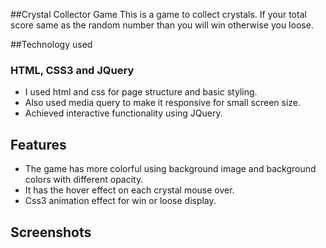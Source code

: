 ##Crystal Collector Game
This is a game to collect crystals. If your total score same as the random number than you will win otherwise you loose. 

##Technology used
### HTML, CSS3 and JQuery
* I used html and css for page structure and basic styling. 
* Also used media query to make it responsive for small screen size.
* Achieved interactive functionality using JQuery.

## Features
* The game has more colorful using background image and background colors with different opacity.
* It has the hover effect on each crystal mouse over.
* Css3 animation effect for win or loose display.

## Screenshots
